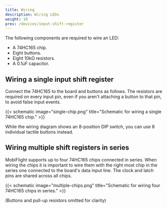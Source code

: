 ```yaml
---
title: Wiring
description: Wiring LEDs
weight: 10
prev: /devices/input-shift-register
---
```


The following components are required to wire an LED:

- A 74HC165 chip.
- Eight buttons.
- Eight 10kΩ resistors.
- A 0.1uF capacitor.

## Wiring a single input shift register

Connect the 74HC165 to the board and buttons as follows. The resistors are required on every input pin, even if you aren't attaching a button to that pin, to avoid false input events.

{{< schematic image="single-chip.png" title="Schematic for wiring a single 74HC165 chip." >}}

While the wiring diagram shows an 8-position DIP switch, you can use 8 individual tactile buttons instead.

## Wiring multiple shift registers in series

MobiFlight supports up to four 74HC165 chips connected in series. When wiring the chips it is important to wire them with the right most chip in the series one connected to the board's data input line. The clock and latch pins are shared across all chips.

{{< schematic image="multiple-chips.png" title="Schematic for wiring four  74HC165 chips in series." >}}

(Buttons and pull-up resistors omitted for clarity)
